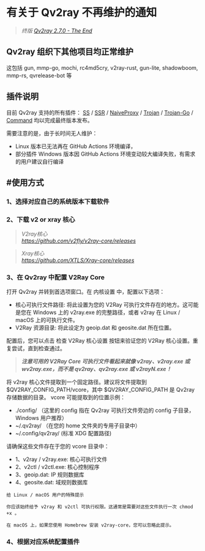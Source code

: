 # 有关于 Qv2ray 不再维护的通知

> _终版 [Qv2ray 2.7.0 - The End](https://github.com/Qv2ray/Qv2ray/releases/tag/v2.7.0)_

## Qv2ray 组织下其他项目均正常维护

这包括 gun, mmp-go, mochi, rc4md5cry, v2ray-rust, gun-lite, shadowboom, mmp-rs, qvrelease-bot 等

## 插件说明

目前 Qv2ray 支持的所有插件： [SS](https://github.com/Qv2ray/QvPlugin-SS/releases/tag/v3.0.0) / [SSR](https://github.com/Qv2ray/QvPlugin-SSR/releases/tag/v3.0.0) / [NaiveProxy](https://github.com/Qv2ray/QvPlugin-NaiveProxy/releases/tag/v3.0.0) / [Trojan](https://github.com/Qv2ray/QvPlugin-Trojan/releases/tag/v3.0.0) / [Trojan-Go](https://github.com/Qv2ray/QvPlugin-Trojan-Go/releases/tag/v3.0.0) / [Command](https://github.com/Qv2ray/QvPlugin-Command/releases/tag/v3.0.0) 均以完成最终版本发布。

需要注意的是，由于长时间无人维护：

- Linux 版本已无法再在 GitHub Actions 环境编译，
- 部分插件 Windows 版本因 GitHub Actions 环境变动较大编译失败，有需求的用户建议自行编译

## \#使用方式
### 1、选择对应自己的系统版本下载软件
### 2、下载 v2 or xray 核心

> _V2ray核心_</br>
> _https://github.com/v2fly/v2ray-core/releases_

> _Xray核心_ </br>
> _https://github.com/XTLS/Xray-core/releases_

### 3、在 Qv2ray 中配置 V2Ray Core
打开 Qv2ray 并转到首选项窗口。在 内核设置 中，配置以下选项：
* 核心可执行文件路径: 将此设置为您的 V2Ray 可执行文件存在的地方。这可能是您在 Windows 上的 v2ray.exe 的完整路径，或者 v2ray 在 Linux / macOS 上的可执行文件。
* V2Ray 资源目录: 将此设定为 geoip.dat 和 geosite.dat 所在位置。

配置后，您可以点击 检查 V2Ray 核心设置 按钮来验证您的 V2Ray 核心设置。重复尝试，直到检查通过。
> ***注意可用的 V2Ray Core 可执行文件看起来就像 v2ray、v2ray.exe 或 wv2ray.exe，而不是 qv2ray、qv2ray.exe 或 v2rayN.exe！***

将 v2ray 核心文件提取到一个固定路径。建议将文件提取到 $QV2RAY_CONFIG_PATH/vcore，其中 $QV2RAY_CONFIG_PATH 是 Qv2ray 存储数据的目录。
vcore 可能提取到的位置示例：
* ./config/ （这里的 config 指在 Qv2ray 可执行文件旁边的 config 子目录，Windows 用户推荐）
* ~/.qv2ray/ （在您的 home 文件夹的专用子目录中）
* ~/.config/qv2ray/ (标准 XDG 配置路径)

请确保这些文件存在于您的 vcore 目录中：
* 1、v2ray / v2ray.exe: 核心可执行文件
* 2、v2ctl / v2ctl.exe: 核心控制程序
* 3、geoip.dat: IP 规则数据库
* 4、geosite.dat: 域规则数据库

```
给 Linux / macOS 用户的特殊提示

你应该始终给予 v2ray 和 v2ctl 可执行权限。这通常是需要对这些文件执行一次 chmod +x 。

在 macOS 上，如果您使用 Homebrew 安装 v2ray-core，您可以忽略此提示。
```

### 4、根据对应系统配置插件
